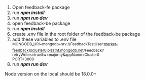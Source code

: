 1. Open feedback-fe package
2. run ***npm install***
3. run ***npm run dev***
4. open feedback-be package
5. run ***npm install***
6. create .env file in the root folder of the feedback-be package
7. add these variables to .env file  
  <sup>MONGODB_URI=mongodb+srv://FeedbackTestUser:marker-feedback@cluster0.plzstnt.mongodb.net/Feedback?retryWrites=true&w=majority&appName=Cluster0  
  PORT=3000</sup>  
 9. run ***npm run dev***

Node version on the local should be 18.0.0+

